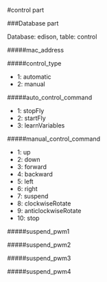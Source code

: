 #control part

###Database part

Database: edison, table: control

#####mac_address

#####control_type

- 1: automatic
- 2: manual

#####auto_control_command

- 1: stopFly
- 2: startFly
- 3: learnVariables

#####manual_control_command

- 1: up
- 2: down
- 3: forward
- 4: backward
- 5: left
- 6: right
- 7: suspend
- 8: clockwiseRotate
- 9: anticlockwiseRotate
- 10: stop

#####suspend_pwm1

#####suspend_pwm2

#####suspend_pwm3

#####suspend_pwm4
